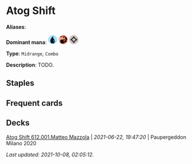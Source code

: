 # Atog Shift

**Aliases**: 

**Dominant mana**: <img src="../resources/images/mana/U.png" width="25"/> <img src="../resources/images/mana/R.png" width="25"/> <img src="../resources/images/mana/C.png" width="25"/>

**Type**: `Midrange`, `Combo`

**Description**: TODO.

## **Staples**



## **Frequent cards**



## **Decks**

[Atog Shift 612.001.Matteo Mazzola](https://deckstats.net/decks/181430/2120618-atog-shift-612-001-matteo-mazz) | *2021-06-22, 19:47:20* | Paupergeddon Milano 2020  


*Last updated: 2021-10-08, 02:05:12.*
